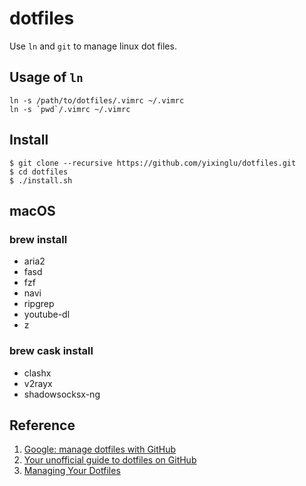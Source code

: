 dotfiles
========

Use `ln` and `git` to manage linux dot files.

Usage of `ln`
-------------

    ln -s /path/to/dotfiles/.vimrc ~/.vimrc
    ln -s `pwd`/.vimrc ~/.vimrc

Install
-------

    $ git clone --recursive https://github.com/yixinglu/dotfiles.git
    $ cd dotfiles
    $ ./install.sh

macOS
-----

### brew install

* aria2
* fasd
* fzf
* navi
* ripgrep
* youtube-dl
* z

### brew cask install

* clashx
* v2rayx
* shadowsocksx-ng

Reference
---------

1. [Google: manage dotfiles with GitHub](https://www.google.com/#q=manage+dotfiles+with+GitHub)
2. [Your unofficial guide to dotfiles on GitHub](https://dotfiles.github.io/)
3. [Managing Your Dotfiles](http://www.anishathalye.com/2014/08/03/managing-your-dotfiles/)
